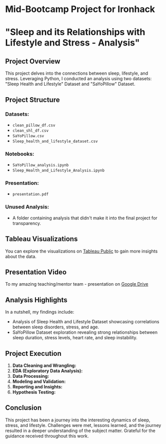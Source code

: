 # Mid-Bootcamp Project for Ironhack
# "Sleep and its Relationships with Lifestyle and Stress - Analysis"

## Project Overview
This project delves into the connections between sleep, lifestyle, and stress. Leveraging Python, I conducted an analysis using two datasets: "Sleep Health and Lifestyle" Dataset and "SaYoPillow" Dataset.

## Project Structure
### Datasets:
- `clean_pillow_df.csv`
- `clean_shl_df.csv`
- `SaYoPillow.csv`
- `Sleep_health_and_lifestyle_dataset.csv`

### Notebooks:
- `SaYoPillow_analysis.ipynb`
- `Sleep_Health_and_Lifestyle_Analysis.ipynb`

### Presentation:
- `presentation.pdf`

### Unused Analysis:
- A folder containing analysis that didn't make it into the final project for transparency.

## Tableau Visualizations
You can explore the visualizations on [Tableau Public]([Tableau_Public_Link](https://public.tableau.com/app/profile/izabella.wojciechowska/viz/Mid-Bootcamp-Project-Ironhack/Sheet1)) to gain more insights about the data.

## Presentation Video
To my amazing teaching/mentor team - presentation on [Google Drive](Presentation_Google_Drive_Link)

## Analysis Highlights
In a nutshell, my findings include:
- Analysis of Sleep Health and Lifestyle Dataset showcasing correlations between sleep disorders, stress, and age.
- SaYoPillow Dataset exploration revealing strong relationships between sleep duration, stress levels, heart rate, and sleep instability.

## Project Execution
1. **Data Cleaning and Wrangling:**
2. **EDA (Exploratory Data Analysis):**
3. **Data Processing:**
4. **Modeling and Validation:**
5. **Reporting and Insights:**
6. **Hypothesis Testing:**

## Conclusion
This project has been a journey into the interesting dynamics of sleep, stress, and lifestyle. Challenges were met, lessons learned, and the journey resulted in a deeper understanding of the subject matter. Grateful for the guidance received throughout this work.

